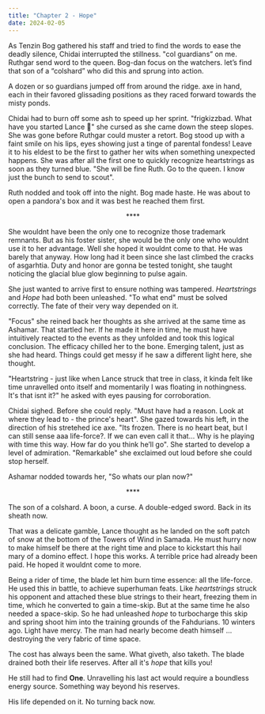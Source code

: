 ```yaml
---
title: "Chapter 2 - Hope"
date: 2024-02-05
---
```


As Tenzin Bog gathered his staff and tried to find the words to ease the deadly silence, Chidai interrupted the stillness. "col guardians” on me. Ruthgar send word to the queen. Bog-dan focus on the watchers. let’s find that son of a “colshard” who did this and sprung into action.

A dozen or so guardians jumped off from around the ridge. axe in hand, each in their favored glissading positions as they raced forward towards the misty ponds.

Chidai had to burn off some ash to speed up her sprint. "frigkizzbad. What have you started Lance 😬" she cursed as she came down the steep slopes. She was gone before Ruthgar could muster a retort. Bog stood up with a faint smile on his lips, eyes showing just a tinge of parental fondess! Leave it to his eldest to be the first to gather her wits when something unexpected happens. She was after all the first one to quickly recognize heartstrings as soon as they turned blue. "She will be fine Ruth. Go to the queen. I know just the bunch to send to scout".

Ruth nodded and took off into the night. Bog made haste. He was about to open a pandora's box and it was best he reached them first.

<center>****</center>

She wouldnt have been the only one to recognize those trademark remnants. But as his foster sister, she would be the only one who wouldnt use it to her advantage. Well she hoped it wouldnt come to that. He was barely that anyway. How long had it been since she last climbed the cracks of asgarhtia. Duty and honor are gonna be tested tonight, she taught noticing the glacial blue glow beginning to pulse again. 

She just wanted to arrive first to ensure nothing was tampered. *Heartstrings* and *Hope* had both been unleashed. "To what end" must be solved correctly. The fate of their very way depended on it.

"Focus" she reined back her thoughts as she arrived at the same time as Ashamar. That startled her. If he made it here in time, he must have intuitively reacted to the events as they unfolded and took this logical conclusion. The efficacy chilled her to the bone. Emerging talent, just as she had heard. Things could get messy if he saw a different light here, she thought.

"Heartstring - just like when Lance struck that tree in class, it kinda felt like time unravelled onto itself and momentarily I was floating in nothingness. It's that isnt it?" he asked with eyes pausing for corroboration.

Chidai sighed. Before she could reply. "Must have had a reason. Look at where they lead to - the prince's heart". She gazed towards his left, in the direction of his stretehed ice axe. "Its frozen. There is no heart beat, but I can still sense aaa life-force?. If we can even call it that… Why is he playing with time this way. How far do you think he’ll go". She started to develop a level of admiration. "Remarkable" she exclaimed out loud before she could stop herself.

Ashamar nodded towards her, "So whats our plan now?"

<center>****</center>

The son of a colshard. A boon, a curse. A double-edged sword. Back in its sheath now.

That was a delicate gamble, Lance thought as he landed on the soft patch of snow at the bottom of the Towers of Wind in Samada. He must hurry now to make himself be there at the right time and place to kickstart this hail mary of a domino effect. I hope this works. A terrible price had already been paid. He hoped it wouldnt come to more. 

Being a rider of time, the blade let him burn time essence: all the life-force. He used this in battle, to achieve superhuman feats. Like *heartstrings* struck his opponent and attached these blue strings to their heart, freezing them in time, which he converted to gain a time-skip. But at the same time he also needed a space-skip. So he had unleashed *hope* to turbocharge this skip and spring shoot him into the training grounds of the Fahdurians. 10 winters ago. Light have mercy. The man had nearly become death himself … destroying the very fabric of time space. 

The cost has always been the same. What giveth, also taketh. The blade drained both their life reserves. After all it's *hope* that kills you!

He still had to find <strong>One</strong>. Unravelling his last act would require a boundless energy source. Something way beyond his reserves. 

His life depended on it. No turning back now.
